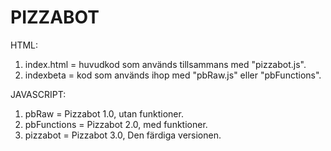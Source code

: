 # PIZZABOT

HTML:

1. index.html = huvudkod som används tillsammans med "pizzabot.js".
2. indexbeta = kod som används ihop med "pbRaw.js" eller "pbFunctions".

JAVASCRIPT:

1. pbRaw = Pizzabot 1.0, utan funktioner.
2. pbFunctions = Pizzabot 2.0, med funktioner.
3. pizzabot = Pizzabot 3.0, Den färdiga versionen.
